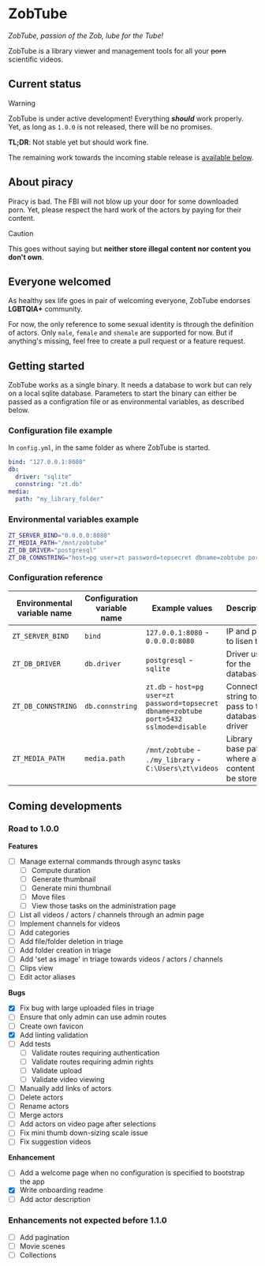 # ZobTube

_ZobTube, passion of the Zob, lube for the Tube!_

ZobTube is a library viewer and management tools for all your ~~porn~~ scientific videos.

## Current status

> [!WARNING]
> ZobTube is under active development! Everything ***should*** work properly.
> Yet, as long as `1.0.0` is not released, there will be no promises.

**TL;DR**: Not stable yet but should work fine.

The remaining work towards the incoming stable release is [available below](#coming-developments).

## About piracy

Piracy is bad. The FBI will not blow up your door for some downloaded porn. Yet, please respect the hard work of the actors by paying for their content.

> [!CAUTION]
> This goes without saying but **neither store illegal content nor content you don't own**.

## Everyone welcomed

As healthy sex life goes in pair of welcoming everyone, ZobTube endorses **LGBTQIA+** community.

For now, the only reference to some sexual identity is through the definition of actors. Only `male`, `female` and `shemale` are supported for now. But if anything's missing, feel free to create a pull request or a feature request.

## Getting started

ZobTube works as a single binary. It needs a database to work but can rely on a local sqlite database. Parameters to start the binary can either be passed as a configration file or as environmental variables, as described below.

### Configuration file example

In `config.yml`, in the same folder as where ZobTube is started.

```yaml
bind: "127.0.0.1:8080"
db:
  driver: "sqlite"
  connstring: "zt.db"
media:
  path: "my_library_folder"
```

### Environmental variables example

```sh
ZT_SERVER_BIND="0.0.0.0:8080"
ZT_MEDIA_PATH="/mnt/zobtube"
ZT_DB_DRIVER="postgresql"
ZT_DB_CONNSTRING="host=pg user=zt password=topsecret dbname=zobtube port=5432 sslmode=disable"
```

### Configuration reference

Environmental variable name | Configuration variable name | Example values | Description
-|-|-|-
`ZT_SERVER_BIND` | `bind` | `127.0.0.1:8080` - `0.0.0.0:8080` | IP and port to lisen to.
`ZT_DB_DRIVER` | `db.driver` | `postgresql` - `sqlite` | Driver used for the database
`ZT_DB_CONNSTRING` | `db.connstring` | `zt.db` - `host=pg user=zt password=topsecret dbname=zobtube port=5432 sslmode=disable` | Connection string to pass to the database driver
`ZT_MEDIA_PATH` | `media.path` | `/mnt/zobtube` - `./my_library` - `C:\Users\zt\videos` | Library base path, where all content will be stored.

## Coming developments

### Road to 1.0.0

**Features**

- [ ] Manage external commands through async tasks
  - [ ] Compute duration
  - [ ] Generate thumbnail
  - [ ] Generate mini thumbnail
  - [ ] Move files
  - [ ] View those tasks on the administration page
- [ ] List all videos / actors / channels through an admin page
- [ ] Implement channels for videos
- [ ] Add categories
- [ ] Add file/folder deletion in triage
- [ ] Add folder creation in triage
- [ ] Add 'set as image' in triage towards videos / actors / channels
- [ ] Clips view
- [ ] Edit actor aliases

**Bugs**

- [x] Fix bug with large uploaded files in triage
- [ ] Ensure that only admin can use admin routes
- [ ] Create own favicon
- [x] Add linting validation
- [ ] Add tests
  - [ ] Validate routes requiring authentication
  - [ ] Validate routes requiring admin rights
  - [ ] Validate upload
  - [ ] Validate video viewing
- [ ] Manually add links of actors
- [ ] Delete actors
- [ ] Rename actors
- [ ] Merge actors
- [ ] Add actors on video page after selections
- [ ] Fix mini thumb down-sizing scale issue
- [ ] Fix suggestion videos

**Enhancement**

- [ ] Add a welcome page when no configuration is specified to bootstrap the app
- [x] Write onboarding readme
- [ ] Add actor description

### Enhancements not expected before 1.1.0

- [ ] Add pagination
- [ ] Movie scenes
- [ ] Collections
